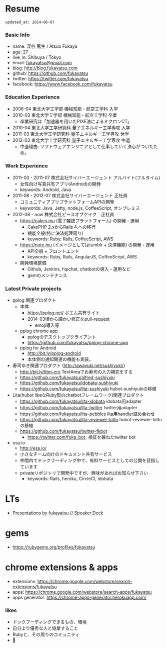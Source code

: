 Resume
======

`updated_at: 2014-06-07`


### Basic Info

- name: 深谷 篤生 / Atsuo Fukaya
- age: 27
- live_in: Shibuya / Tokyo
- email: fukayatsu@gmail.com
- blog: http://blog.fukayatsu.com
- github: https://github.com/fukayatsu
- twitter: https://twitter.com/fukayatsu
- facebook: https://www.facebook.com/fukayatsu

### Education Experience
- 2006-04 東北大学工学部 機械知能・航空工学科 入学
- 2010-03 東北大学工学部 機械知能・航空工学科 卒業
    - 卒業研究は「加速器を用いたPIXE法によるミクロンCT」
- 2010-04 東北大学工学研究科 量子エネルギー工学専攻 入学
- 2011-03 東北大学工学研究科 量子エネルギー工学専攻 休学
- 2012-03 東北大学工学研究科 量子エネルギー工学専攻 中退
    - 中退理由: ソフトウェアエンジニアとして仕事していく決心がついたため。


### Work Experience
- 2011-03 - 2011-07 株式会社サイバーエージェント アルバイト(フルタイム)
    - 女性向け写真共有アプリ(Android)の開発
    - keywords: Android, Java
- 2011-08 - 2012-07 株式会社サイバーエージェント 正社員
    - コミュニティアプリプラットフォームAPIの開発
    - keywords: Java, Jetty, node.js, CoffeeScript, オンプレミス
- 2012-08 - now 株式会社ピースオブケイク　正社員
    - https://cakes.mu (電子雑誌プラットフォーム) の開発・運用
        - CakePHP 2.xからRails 4.への移行
        - 機能全般(特に決済処理周り)
        - keywords: Ruby, Rails, CoffeeScript, AWS
    - https://note.mu (イメージとしてはtumblr + 決済機能) の開発・運用
        - API全般 + フロントエンド
        - keywords: Ruby, Rails, AngularJS, CoffeeScript, AWS
    - 開発環境整備
        - Github, Jenkins, hipchat, chatbotの導入・運用など
        - gemのメンテナンス

### Latest Private projects
- pplog 関連プロダクト
    - 本体
        - https://pplog.net/ ポエム共有サイト
        - 2014-03頃から細かい修正をpull-request
            - emoji導入等
    - pplog chrome app
        - pplogのデスクトップクライアント
        - https://github.com/fukayatsu/pplog-chrome-app
    - pplog for Android
        - http://bit.ly/pplog-android
        - 本体側の通知関連の機能も実装。
- 寿司ゆき関連プロダクト (http://awayuki.net/sushiyuki/)
    - http://bit.ly/lttm-crx TextAreaでお寿司の入力補完をする
    - https://github.com/fukayatsu/alfred-sushiyuki
    - https://github.com/fukayatsu/idobata-sushiyuki
    - https://github.com/fukayatsu/lita-sushiyuki hubot-sushiyukiの移植
- Lita(hubot likeなRuby製のchatbotフレームワーク)関連プロダクト
    - https://github.com/fukayatsu/lita-idobata idobata用adapter
    - https://github.com/fukayatsu/lita-twitter twitter用adapter
    - https://github.com/fukayatsu/lita-pebbles lita用handler詰め合わせ
    - https://github.com/fukayatsu/lita-reviewer-lotto hubot-reviewer-lotto の移植
    - https://github.com/fukayatsu/twitter-fkbot
        - https://twitter.com/fuka_bot_ 検証を兼ねたtwitter bot
- esa.io
    - http://esa.io/
    - 小さなチーム向けのドキュメント共有サービス
    - 仲間内でドックフーディング中で、有料サービスとしての公開を目指しています
    - privateリポジトリで開発中ですが、興味があればお知らせ下さい
        - keywords: Rails, heroku, CircleCI, idobata

# LTs
- [Presentations by fukayatsu // Speaker Deck](https://speakerdeck.com/fukayatsu)

# gems
- https://rubygems.org/profiles/fukayatsu

# chrome extensions & apps
- extensions: https://chrome.google.com/webstore/search-extensions/fukayatsu
- apps: https://chrome.google.com/webstore/search-apps/fukayatsu
- apps generator: https://chrome-apps-generator.herokuapp.com/

### likes
- ドックフーディングできるもの、環境
- 自分より優秀な人と協業すること
- Rubyと、その周りのコミュニティ
- :sushi:





